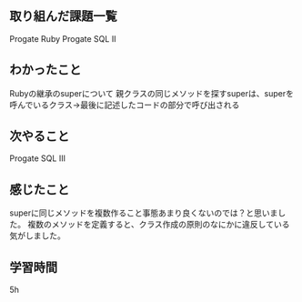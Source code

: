  ##  取り組んだ課題一覧
Progate Ruby
Progate SQL II
 ##  わかったこと
Rubyの継承のsuperについて
親クラスの同じメソッドを探すsuperは、superを呼んでいるクラス->最後に記述したコードの部分で呼び出される

 ##  次やること
Progate SQL Ⅲ

 ##  感じたこと
superに同じメソッドを複数作ること事態あまり良くないのでは？と思いました。
複数のメソッドを定義すると、クラス作成の原則のなにかに違反している気がしました。

 ##  学習時間
5h